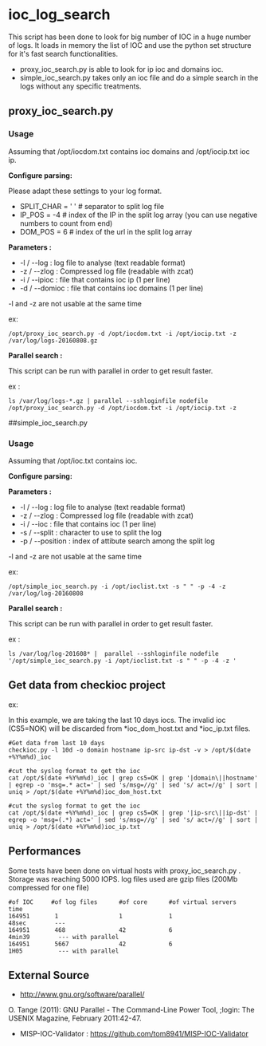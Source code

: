 # ioc_log_search

This script has been done to look for big number of IOC in a huge number of logs.
It loads in memory the list of IOC and use the python set structure for it's fast search functionalities.

- proxy_ioc_search.py is able to look for ip ioc and domains ioc.
- simple_ioc_search.py takes only an ioc file and do a simple search in the logs without any specific treatments.

## proxy_ioc_search.py

### Usage

Assuming that /opt/iocdom.txt contains ioc domains and /opt/iocip.txt ioc ip.

**Configure parsing:**

Please adapt these settings to your log format.

- SPLIT_CHAR = ' ' # separator to split log file
- IP_POS = -4 # index of the IP in the split log array (you can use negative numbers to count from end)
- DOM_POS = 6 # index of the url in the split log array

**Parameters :**

- -l / --log : log file to analyse (text readable format)
- -z / --zlog : Compressed log file (readable with zcat)
- -i / --ipioc : file that contains ioc ip (1 per line)
- -d / --domioc : file that contains ioc domains (1 per line)

-l and -z are not usable at the same time

ex:
```
/opt/proxy_ioc_search.py -d /opt/iocdom.txt -i /opt/iocip.txt -z /var/log/logs-20160808.gz
```

**Parallel search :**

This script can be run with parallel in order to get result faster.

ex : 
```
ls /var/log/logs-*.gz | parallel --sshloginfile nodefile /opt/proxy_ioc_search.py -d /opt/iocdom.txt -i /opt/iocip.txt -z 
```

##simple_ioc_search.py

### Usage

Assuming that /opt/ioc.txt contains ioc.

**Configure parsing:**

**Parameters :**

- -l / --log : log file to analyse (text readable format)
- -z / --zlog : Compressed log file (readable with zcat)
- -i / --ioc : file that contains ioc (1 per line)
- -s / --split : character to use to split the log
- -p / --position : index of attibute search among the split log

-l and -z are not usable at the same time

ex:

```
/opt/simple_ioc_search.py -i /opt/ioclist.txt -s " " -p -4 -z /var/log/log-20160808
```

**Parallel search :**

This script can be run with parallel in order to get result faster.

ex : 
```
ls /var/log/log-201608* |  parallel --sshloginfile nodefile '/opt/simple_ioc_search.py -i /opt/ioclist.txt -s " " -p -4 -z '
```

## Get data from checkioc project

ex:

In this example, we are taking the last 10 days iocs. The invalid ioc (CS5=NOK) will be discarded from *ioc_dom_host.txt and *ioc_ip.txt files.
```
#Get data from last 10 days
checkioc.py -l 10d -o domain hostname ip-src ip-dst -v > /opt/$(date +%Y%m%d)_ioc

#cut the syslog format to get the ioc
cat /opt/$(date +%Y%m%d)_ioc | grep cs5=OK | grep '|domain\||hostname' | egrep -o 'msg=.* act=' | sed 's/msg=//g' | sed 's/ act=//g' | sort | uniq > /opt/$(date +%Y%m%d)ioc_dom_host.txt

#cut the syslog format to get the ioc
cat /opt/$(date +%Y%m%d)_ioc | grep cs5=OK | grep '|ip-src\||ip-dst' | egrep -o 'msg=(.*) act=' | sed 's/msg=//g' | sed 's/ act=//g' | sort | uniq > /opt/$(date +%Y%m%d)ioc_ip.txt
```

## Performances

Some tests have been done on virtual hosts with proxy_ioc_search.py .
Storage was reaching 5000 IOPS.
log files used are gzip files (200Mb compressed for one file)

```
#of IOC     #of log files      #of core      #of virtual servers    time
164951       1                 1             1                      48sec        ---
164951       468               42            6                      4min39        --- with parallel
164951       5667              42            6                      1H05          --- with parallel
```

## External Source

- http://www.gnu.org/software/parallel/

O. Tange (2011): GNU Parallel - The Command-Line Power Tool,
;login: The USENIX Magazine, February 2011:42-47.

- MISP-IOC-Validator : https://github.com/tom8941/MISP-IOC-Validator
